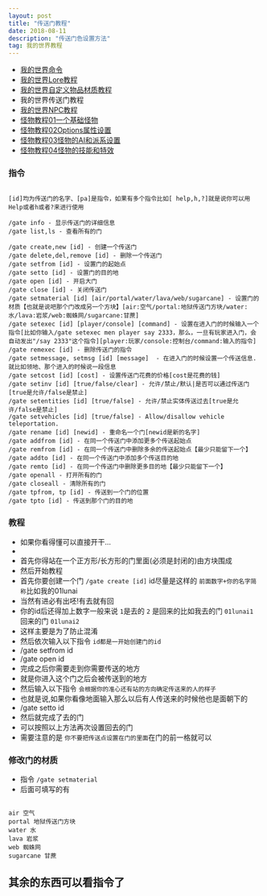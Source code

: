 ```yaml
---
layout: post
title: "传送门教程"
date: 2018-08-11 
description: "传送门色设置方法"
tag: 我的世界教程
--- 
```


* [我的世界命令](https://www.thelunai.ml/2018/08/MC/)
* [我的世界Lore教程](https://www.thelunai.ml/2018/08/Lore/)
* [我的世界自定义物品材质教程](https://www.thelunai.ml/2018/08/ServerResourcePacks/)
* 我的世界传送门教程
* [我的世界NPC教程](https://www.thelunai.ml/2018/08/NPC/)
* [怪物教程01一个基础怪物](https://www.thelunai.ml/2018/08/gw01/)
* [怪物教程02Options属性设置](https://www.thelunai.ml/2018/08/gw02/)
* [怪物教程03怪物的AI和派系设置](https://www.thelunai.ml/2018/08/gw03/)
* [怪物教程04怪物的技能和特效](https://www.thelunai.ml/2018/08/gw04/)
  
### 指令

```

[id]均为传送门的名字、[pa]是指令，如果有多个指令比如[ help,h,?]就是说你可以用Help或者h或者?来进行使用

/gate info - 显示传送门的详细信息
/gate list,ls - 查看所有的门

/gate create,new [id] - 创建一个传送门
/gate delete,del,remove [id] - 删除一个传送门
/gate setfrom [id] - 设置门的起始点
/gate setto [id] - 设置门的目的地
/gate open [id] - 开启大门
/gate close [id] - 关闭传送门
/gate setmaterial [id] [air/portal/water/lava/web/sugarcane] - 设置门的材质【也就是说吧那个门改成另一个方块】[air:空气/portal:地狱传送门方块/water:水/lava:岩浆/web:蜘蛛网/sugarcane:甘蔗]
/gate setexec [id] [player/console] [command] - 设置在进入门的时候输入一个指令[比如你输入/gate setexec men player say 2333，那么，一旦有玩家进入门，会自动发出"/say 2333"这个指令][player:玩家/console:控制台/command:输入的指令]
/gate remexec [id] - 删除传送门的指令
/gate setmessage, setmsg [id] [message]  - 在进入门的时候设置一个传送信息.就比如领地、那个进入的时候说一段信息
/gate setcost [id] [cost] - 设置传送门花费的价格[cost是花费的钱]
/gate setinv [id] [true/false/clear] - 允许/禁止/默认|是否可以通过传送门[true是允许/false是禁止]
/gate setentities [id] [true/false] - 允许/禁止实体传送过去[true是允许/false是禁止]
/gate setvehicles [id] [true/false] - Allow/disallow vehicle teleportation.
/gate rename [id] [newid] - 重命名一个门[newid是新的名字]
/gate addfrom [id] - 在同一个传送门中添加更多个传送起始点
/gate remfrom [id] - 在同一个传送门中删除多余的传送起始点【最少只能留下一个】
/gate addto [id] - 在同一个传送门中添加多个传送目的地
/gate remto [id] - 在同一个传送门中删除更多目的地【最少只能留下一个】
/gate openall - 打开所有的门
/gate closeall - 清除所有的门
/gate tpfrom, tp [id] - 传送到一个门的位置
/gate tpto [id] - 传送到那个门的目的地

```

### 教程

* 如果你看得懂可以直接开干...
* 
* 首先你得站在一个正方形/长方形的门里面(必须是封闭的)由方块围成
* 然后开始教程
* 首先你要创建一个门 `/gate create [id]` id尽量是这样的 `前面数字+你的名字简称`比如我的01lunai
* 当然有进必有出呸!有去就有回
* 你的id后还得加上数字一般来说 `1`是去的 `2` 是回来的比如我去的门 `01lunai1` 回来的门 `01lunai2`
* 这样主要是为了防止混淆
* 然后依次输入以下指令 `id都是一开始创建门的id`
* /gate setfrom id 
* /gate open id 
* 完成之后你需要走到你需要传送的地方
* 就是你进入这个门之后会被传送到的地方
* 然后输入以下指令 `会根据你的准心还有站的方向确定传送来的人的样子`
* 也就是说,如果你看像地面输入那么以后有人传送来的时候他也是面朝下的
* /gate setto id
* 然后就完成了去的门
* 可以按照以上方法再次设置回去的门
* 需要注意的是 `你不要把传送点设置在门的里面`在门的前一格就可以

### 修改门的材质

* 指令 `/gate setmaterial`
* 后面可填写的有

```

air 空气
portal 地狱传送门方块
water 水 
lava 岩浆
web 蜘蛛网
sugarcane 甘蔗

```

## 其余的东西可以看指令了